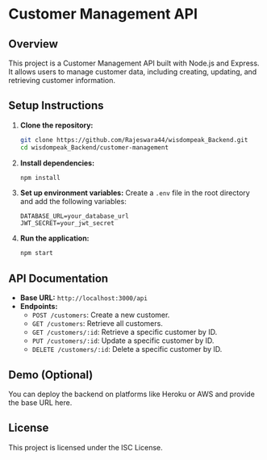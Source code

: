 # Customer Management API

## Overview

This project is a Customer Management API built with Node.js and Express. It allows users to manage customer data, including creating, updating, and retrieving customer information.

## Setup Instructions

1. **Clone the repository:**

   ```bash
   git clone https://github.com/Rajeswara44/wisdompeak_Backend.git
   cd wisdompeak_Backend/customer-management
   ```

2. **Install dependencies:**

   ```bash
   npm install
   ```

3. **Set up environment variables:**
   Create a `.env` file in the root directory and add the following variables:

   ```
   DATABASE_URL=your_database_url
   JWT_SECRET=your_jwt_secret
   ```

4. **Run the application:**
   ```bash
   npm start
   ```

## API Documentation

- **Base URL:** `http://localhost:3000/api`
- **Endpoints:**
  - `POST /customers`: Create a new customer.
  - `GET /customers`: Retrieve all customers.
  - `GET /customers/:id`: Retrieve a specific customer by ID.
  - `PUT /customers/:id`: Update a specific customer by ID.
  - `DELETE /customers/:id`: Delete a specific customer by ID.

## Demo (Optional)

You can deploy the backend on platforms like Heroku or AWS and provide the base URL here.

## License

This project is licensed under the ISC License.
